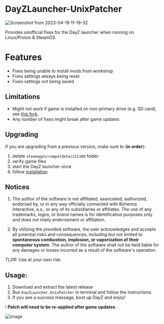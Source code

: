 # DayZLauncher-UnixPatcher

![Screenshot from 2023-04-19 11-19-32](https://user-images.githubusercontent.com/4209639/233074371-563ca89b-2dda-4d90-b2fe-ef7045ea653b.png)

Provides unofficial fixes for the DayZ launcher when running on Linux/Proton & SteamOS.

# Features

* Fixes being unable to install mods from workshop
* Fixes settings always being reset
* Fixes settings not being saved

## Limitations

* Might not work if game is installed on non-primary drive (e.g. SD card), see [this fork](https://github.com/djedu/DayZLauncher-UnixPatcher).
* Any number of fixes might break after game updates

## Upgrading

If you are upgrading from a previous version, make sure to (**in order**):
1. delete `steamapps/compatdata/221100` folder
1. verify game files
1. start the DayZ launcher once
1. follow [installation](#usage)

## Notices

1. The author of the software is not affiliated, associated, authorized, endorsed by, or in any way officially connected with Bohemia Interactive, a.s., or any of its subsidiaries or affiliates. The use of any trademarks, logos, or brand names is for identification purposes only and does not imply endorsement or affiliation.

2. By utilizing the provided software, the user acknowledges and accepts all potential risks and consequences, including but not limited to **spontaneous combustion, implosion, or vaporization of their computer system**. The author of the software shall not be held liable for any damages or losses incurred as a result of the software's operation.

*TLDR:* Use at your own risk.

## Usage:

1. Download and extract the latest release
2. Run `DayZLauncher.UnixPatcher` in terminal and follow the instructions
3. If you see a success message, boot up DayZ and enjoy!

! **Patch will need to be re-applied after game updates.**

![image](https://user-images.githubusercontent.com/4209639/233074283-b42db574-c6cd-42a8-8371-0a632b6c349d.png)